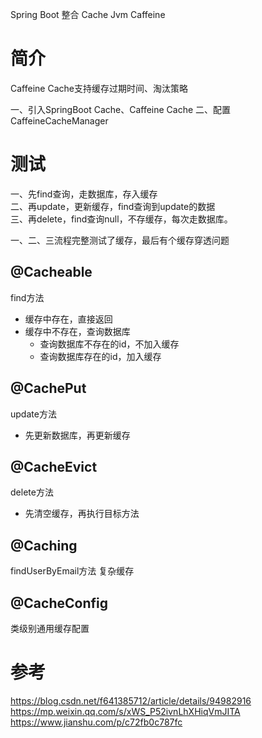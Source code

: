 Spring Boot 整合 Cache Jvm Caffeine
                       
# 简介

Caffeine Cache支持缓存过期时间、淘汰策略

一、引入SpringBoot Cache、Caffeine Cache
二、配置CaffeineCacheManager

# 测试

一、先find查询，走数据库，存入缓存   
二、再update，更新缓存，find查询到update的数据  
三、再delete，find查询null，不存缓存，每次走数据库。  

一、二、三流程完整测试了缓存，最后有个缓存穿透问题  

## @Cacheable

find方法
- 缓存中存在，直接返回
- 缓存中不存在，查询数据库
    - 查询数据库不存在的id，不加入缓存
    - 查询数据库存在的id，加入缓存

## @CachePut

update方法
- 先更新数据库，再更新缓存

## @CacheEvict

delete方法
- 先清空缓存，再执行目标方法

## @Caching

findUserByEmail方法
复杂缓存

## @CacheConfig

类级别通用缓存配置

# 参考

https://blog.csdn.net/f641385712/article/details/94982916
https://mp.weixin.qq.com/s/xWS_P52ivnLhXHiqVmJITA
https://www.jianshu.com/p/c72fb0c787fc



